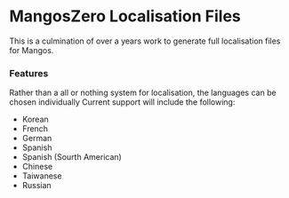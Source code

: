 # MangosZero Localisation Files

This is a culmination of over a years work to generate full localisation files for Mangos.

### Features

Rather than a all or nothing system for localisation, the languages can be chosen individually
Current support will include the following:
* Korean
* French
* German
* Spanish
* Spanish (Sourth American)
* Chinese
* Taiwanese
* Russian
